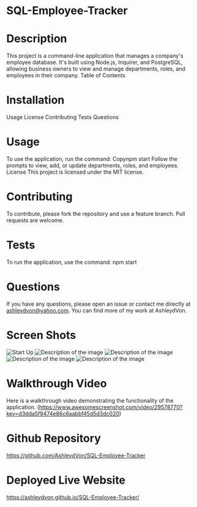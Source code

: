 # SQL-Employee-Tracker

# Description
This project is a command-line application that manages a company's employee database. It's built using Node.js, Inquirer, and PostgreSQL, allowing business owners to view and manage departments, roles, and employees in their company.
Table of Contents

# Installation
Usage
License
Contributing
Tests
Questions


# Usage
To use the application, run the command:
Copynpm start
Follow the prompts to view, add, or update departments, roles, and employees.
License
This project is licensed under the MIT license.

# Contributing
To contribute, please fork the repository and use a feature branch. Pull requests are welcome.

# Tests
To run the application, use the command:
npm start

# Questions
If you have any questions, please open an issue or contact me directly at ashleydvon@yahoo.com. You can find more of my work at AshleydVon.

# Screen Shots
![Start Up](./assets/Screenshot%202024-07-15%20at%2010.07.32 PM.png)
![Description of the image](./assets/Screenshot%202024-07-15%20at%2010.08.22 PM.png)
![Description of the image](./assets/Screenshot%202024-07-15%20at%2010.08.35 PM.png)
![Description of the image](./assets/Screenshot%202024-07-15%20at%2010.08.43 PM.png)
![Description of the image](./assets/Screenshot%202024-07-15%20at%2010.08.53 PM.png)

# Walkthrough Video
Here is a walkthrough video demonstrating the functionality of the application.
(https://www.awesomescreenshot.com/video/29578770?key=d3dda5f9474e86c6aabbf45d5d3dc020)

# Github Repository
https://github.com/AshleydVon/SQL-Employee-Tracker

# Deployed Live Website
https://ashleydvon.github.io/SQL-Employee-Tracker/


